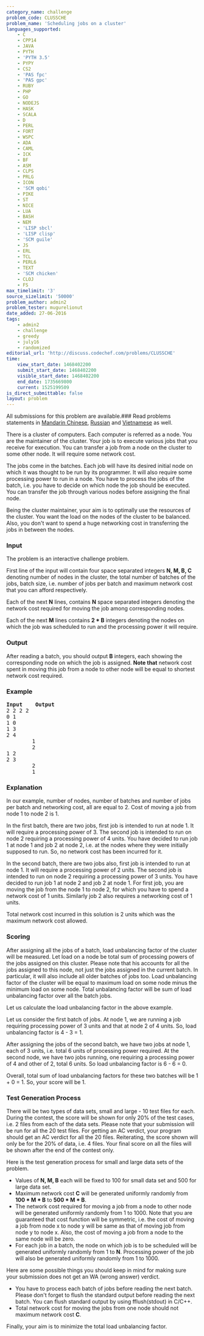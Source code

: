```yaml
---
category_name: challenge
problem_code: CLUSSCHE
problem_name: 'Scheduling jobs on a cluster'
languages_supported:
    - C
    - CPP14
    - JAVA
    - PYTH
    - 'PYTH 3.5'
    - PYPY
    - CS2
    - 'PAS fpc'
    - 'PAS gpc'
    - RUBY
    - PHP
    - GO
    - NODEJS
    - HASK
    - SCALA
    - D
    - PERL
    - FORT
    - WSPC
    - ADA
    - CAML
    - ICK
    - BF
    - ASM
    - CLPS
    - PRLG
    - ICON
    - 'SCM qobi'
    - PIKE
    - ST
    - NICE
    - LUA
    - BASH
    - NEM
    - 'LISP sbcl'
    - 'LISP clisp'
    - 'SCM guile'
    - JS
    - ERL
    - TCL
    - PERL6
    - TEXT
    - 'SCM chicken'
    - CLOJ
    - FS
max_timelimit: '3'
source_sizelimit: '50000'
problem_author: admin2
problem_tester: mugurelionut
date_added: 27-06-2016
tags:
    - admin2
    - challenge
    - greedy
    - july16
    - randomized
editorial_url: 'http://discuss.codechef.com/problems/CLUSSCHE'
time:
    view_start_date: 1468402200
    submit_start_date: 1468402200
    visible_start_date: 1468402200
    end_date: 1735669800
    current: 1525199509
is_direct_submittable: false
layout: problem
---
```

All submissions for this problem are available.###  Read problems statements in [Mandarin Chinese](http://www.codechef.com/download/translated/JULY16/mandarin/CLUSSCHE.pdf), [Russian](http://www.codechef.com/download/translated/JULY16/russian/CLUSSCHE.pdf) and [Vietnamese](http://www.codechef.com/download/translated/JULY16/vietnamese/CLUSSCHE.pdf) as well.

There is a cluster of computers. Each computer is referred as a node. You are the maintainer of the cluster. Your job is to execute various jobs that you receive for execution. You can transfer a job from a node on the cluster to some other node. It will require some network cost.

The jobs come in the batches. Each job will have its desired initial node on which it was thought to be run by its programmer. It will also require some processing power to run in a node. You have to process the jobs of the batch, i.e. you have to decide on which node the job should be executed. You can transfer the job through various nodes before assigning the final node.

Being the cluster maintainer, your aim is to optimally use the resources of the cluster. You want the load on the nodes of the cluster to be balanced. Also, you don't want to spend a huge networking cost in transferring the jobs in between the nodes.

### Input

The problem is an interactive challenge problem.

First line of the input will contain four space separated integers **N, M, B, C** denoting number of nodes in the cluster, the total number of batches of the jobs, batch size, i.e. number of jobs per batch and maximum network cost that you can afford respectively.

Each of the next **N** lines, contains **N** space separated integers denoting the network cost required for moving the job among corresponding nodes.

Each of the next **M** lines contains **2 \* B** integers denoting the nodes on which the job was scheduled to run and the processing power it will require.

### Output

After reading a batch, you should output **B** integers, each showing the corresponding node on which the job is assigned. **Note that** network cost spent in moving this job from a node to other node will be equal to shortest network cost required.

### Example

<pre>
<b>Input</b>	<b>Output</b>
2 2 2 2
0 1
1 0
1 3
2 4
		1
		2
1 2
2 3
		2
		1
</pre>
### Explanation

In our example, number of nodes, number of batches and number of jobs per batch and networking cost, all are equal to 2. Cost of moving a job from node 1 to node 2 is 1.

In the first batch, there are two jobs, first job is intended to run at node 1. It will require a processing power of 3. The second job is intended to run on node 2 requiring a processing power of 4 units. You have decided to run job 1 at node 1 and job 2 at node 2, i.e. at the nodes where they were initially supposed to run. So, no network cost has been incurred for it.

In the second batch, there are two jobs also, first job is intended to run at node 1. It will require a processing power of 2 units. The second job is intended to run on node 2 requiring a processing power of 3 units. You have decided to run job 1 at node 2 and job 2 at node 1. For first job, you are moving the job from the node 1 to node 2, for which you have to spend a network cost of 1 units. Similarly job 2 also requires a networking cost of 1 units.

Total network cost incurred in this solution is 2 units which was the maximum network cost allowed.

### Scoring

After assigning all the jobs of a batch, load unbalancing factor of the cluster will be measured. Let load on a node be total sum of processing powers of the jobs assigned on this cluster. Please note that his accounts for all the jobs assigned to this node, not just the jobs assigned in the current batch. In particular, it will also include all older batches of jobs too. Load unbalancing factor of the cluster will be equal to maximum load on some node minus the minimum load on some node. Total unbalancing factor will be sum of load unbalancing factor over all the batch jobs.

Let us calculate the load unbalancing factor in the above example.

Let us consider the first batch of jobs. At node 1, we are running a job requiring processing power of 3 units and that at node 2 of 4 units. So, load unbalancing factor is 4 - 3 = 1.

After assigning the jobs of the second batch, we have two jobs at node 1, each of 3 units, i.e. total 6 units of processing power required. At the second node, we have two jobs running, one requiring a processing power of 4 and other of 2, total 6 units. So load unbalancing factor is 6 - 6 = 0.

Overall, total sum of load unbalancing factors for these two batches will be 1 + 0 = 1. So, your score will be 1.

### Test Generation Process

There will be two types of data sets, small and large - 10 test files for each. During the contest, the score will be shown for only 20% of the test cases, i.e. 2 files from each of the data sets. Please note that your submission will be run for all the 20 test files. For getting an AC verdict, your program should get an AC verdict for all the 20 files. Reiterating, the score shown will only be for the 20% of data, i.e. 4 files. Your final score on all the files will be shown after the end of the contest only.

Here is the test generation process for small and large data sets of the problem.

- Values of **N, M, B** each will be fixed to 100 for small data set and 500 for large data set.
- Maximum network cost **C** will be generated uniformly randomly from **100 \* M \* B** to **500 \* M \* B**.
- The network cost required for moving a job from a node to other node will be generated uniformly randomly from 1 to 1000. Note that you are guaranteed that cost function will be symmetric, i.e. the cost of moving a job from node x to node y will be same as that of moving job from node y to node x. Also, the cost of moving a job from a node to the same node will be zero.
- For each job in a batch, the node on which job is to be scheduled will be generated uniformly randomly from 1 to **N**. Processing power of the job will also be generated uniformly randomly from 1 to 1000.

Here are some possible things you should keep in mind for making sure your submission does not get an WA (wrong answer) verdict.

- You have to process each batch of jobs before reading the next batch. Please don't forget to flush the standard output before reading the next batch. You can flush standard output by using fflush(stdout) in C/C++.
- Total network cost for moving the jobs from one node should not maximum network cost **C**.

Finally, your aim is to minimize the total load unbalancing factor.
